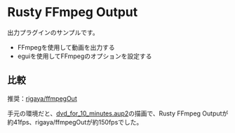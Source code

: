 # Rusty FFmpeg Output

出力プラグインのサンプルです。

- FFmpegを使用して動画を出力する
- eguiを使用してFFmpegのオプションを設定する

## 比較

推奨：[rigaya/ffmpegOut](https://github.com/rigaya/ffmpegOut)

手元の環境だと、[dvd_for_10_minutes.aup2](../../dvd_for_10_minutes.aup2)の描画で、Rusty FFmpeg Outputが約41fps、rigaya/ffmpegOutが約150fpsでした。
